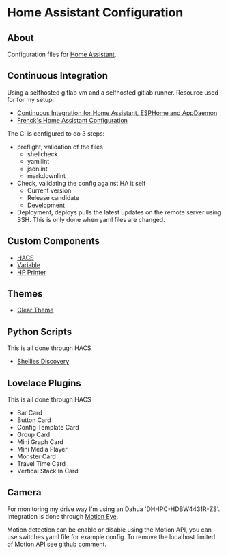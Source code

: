 # Home Assistant Configuration

## About

Configuration files for [Home Assistant](https://home-assistant.io).

## Continuous Integration

Using a selfhosted gitlab vm and a selfhosted gitlab runner. Resource used for for my setup:

- [Continuous Integration for Home Assistant, ESPHome and AppDaemon](https://webworxshop.com/continuous-integration-for-home-assistant-esphome-and-appdaemon/)
- [Frenck's Home Assistant Configuration](https://github.com/frenck/home-assistant-config)

The CI is configured to do 3 steps:

- preflight, validation of the files
  - shellcheck
  - yamllint
  - jsonlint
  - markdownlint
- Check, validating the config against HA it self
  - Current version
  - Release candidate
  - Development
- Deployment, deploys pulls the latest updates on the remote server using SSH. This is only done when yaml files are changed.

## Custom Components

- [HACS](https://hacs.xyz/)
- [Variable](https://github.com/rogro82/hass-variables)
- [HP Printer](https://github.com/elad-bar/ha-hpprinter)

## Themes

- [Clear Theme](https://community.home-assistant.io/t/clear-theme/100464)

## Python Scripts

This is all done through HACS

- [Shellies Discovery](https://github.com/bieniu/ha-shellies-discovery)

## Lovelace Plugins

This is all done through HACS

- Bar Card
- Button Card
- Config Template Card
- Group Card
- Mini Graph Card
- Mini Media Player
- Monster Card
- Travel Time Card
- Vertical Stack In Card

## Camera

For monitoring my drive way I'm using an Dahua 'DH-IPC-HDBW4431R-ZS'. Integration is done through [Motion Eye](https://github.com/ccrisan/motioneye).

Motion detection can be enable or disable using the Motion API, you can use switches.yaml file for example config. To remove the localhost limited of Motion API see [github comment](https://github.com/ccrisan/motioneye/issues/800#issuecomment-453689160).
